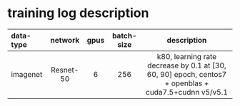 training log description
=====================================
  | data-type     | network    | gpus | batch-size | description |
  | :------------ | :---------:| :---:| :---------:|:-----------:|
  | imagenet      |  Resnet-50 |  6   | 256        |k80, learning rate decrease by 0.1 at [30, 60, 90] epoch, centos7 + openblas + cuda7.5+cudnn v5/v5.1|
